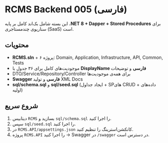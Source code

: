 
# RCMS Backend 005 (فارسی)
این بسته شامل بک‌اند کامل بر پایه **.NET 8 + Dapper + Stored Procedures** برای سناریوی چندمستاجری (SaaS) است.

## محتویات
- **RCMS.sln** + ۶ پروژه: Domain, Application, Infrastructure, API, Common, Tests
- موجودیت‌های کامل برای ۳۶ جدول با **DisplayName فارسی** و توضیحات
- DTO/Service/Repository/Controller برای همه‌ی موجودیت‌ها
- **Swagger فارسی** و تولید XML Docs
- **sql/schema.sql** و **sql/seed.sql** (ایجاد جداول + SPهای CRUD + داده‌های اولیه)

## شروع سریع
1. دیتابیس `RCMS` بسازید و `sql/schema.sql` را اجرا کنید.
2. سپس `sql/seed.sql` را اجرا کنید.
3. در `RCMS.API/appsettings.json` کانکشن‌استرینگ را تنظیم کنید.
4. پروژه `RCMS.API` را اجرا کنید → Swagger در `/swagger` در دسترس است.
